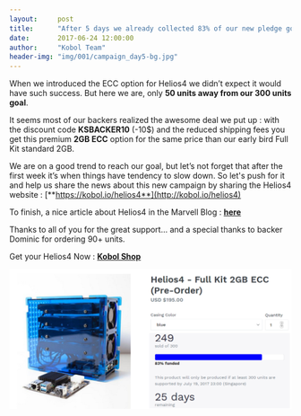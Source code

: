 ```yaml
---
layout:     post
title:      "After 5 days we already collected 83% of our new pledge goal !"
date:       2017-06-24 12:00:00
author:     "Kobol Team"
header-img: "img/001/campaign_day5-bg.jpg"
---
```


When we introduced the ECC option for Helios4 we didn’t expect it would have such success. But here we are, only **50 units away from our 300 units goal**.

It seems most of our backers realized the awesome deal we put up : with the discount code **KSBACKER10** (-10$) and the reduced shipping fees you get this premium **2GB ECC** option for the same price than our early bird Full Kit standard 2GB.

We are on a good trend to reach our goal, but let’s not forget that after the first week it’s when things have tendency to slow down. So let's push for it and help us share the news about this new campaign by sharing the Helios4 website : [**https://kobol.io/helios4**](http://kobol.io/helios4)

To finish, a nice article about Helios4 in the Marvell Blog : **[here](http://blogs.marvell.com/2017/06/marvell-technology-instrumental-in-ground-breaking-new-open-source-nas-solution/)**

Thanks to all of you for the great support... and a special thanks to backer Dominic for ordering 90+ units.

Get your Helios4 Now : **[Kobol Shop](https://shop.kobol.io/)**

![Campaign Day 5](/img/001/campaign_day5.png)
